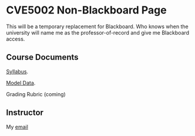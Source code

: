# CVE5002 Non-Blackboard Page

This will be a temporary replacement for Blackboard. Who knows when the university will name me as the professor-of-record and give me Blackboard access.

## Course Documents

[Syllabus](https://docs.google.com/document/d/1Zg2WN9oQEuan2n_3V4Krq4sruL4vz8EsSPb7fe_yHo8/edit?usp=sharing).

[Model Data](https://docs.google.com/spreadsheets/d/1BICPjoQW-kVxyU6fW6eIc-WsMP_dQZa3aRkYG85M-sI/edit?usp=sharing).

Grading Rubric (coming)

## Instructor

My [email](mailto:arohne@gmail.com)

